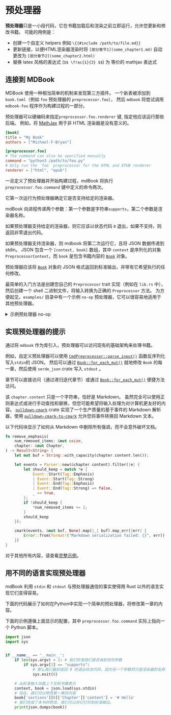 # 预处理器

**预处理器**只是一小段代码，它在书籍加载后和渲染之前立即运行，允许您更新和修改书籍。 可能的用例是：

- 创建一个自定义 helpers 例如 `\{{#include /path/to/file.md}}`
- 更新链接，以便HTML渲染器渲染时将 `[部分章节1](some_chapter1.md)` 自动更改为 `[部分章节2](some_chapter2.html)`
- 替换 latex 风格的表达式 (`$$ \frac{1}{3} $$`) 为 等价的 mathjax 表达式

## 连接到 MDBook

MDBook 使用一种相当简单的机制来发现第三方插件。
一个新表被添加到 `book.toml`（例如 `foo` 预处理器的 `preprocessor.foo`），
然后 `mdbook` 将尝试调用 `mdbook-foo` 程序作为构建过程的一部分。

预处理器可以硬编码来指定`preprocessor.foo.renderer` 键, 指定他应该运行那些后端。 例如，将 [MathJax](../format/mathjax.md) 用于非 HTML 渲染器是没有意义的。

```toml
[book]
title = "My Book"
authors = ["Michael-F-Bryan"]

[preprocessor.foo]
# The command can also be specified manually
command = "python3 /path/to/foo.py"
# Only run the `foo` preprocessor for the HTML and EPUB renderer
renderer = ["html", "epub"]
```

一旦定义了预处理器并开始构建过程，mdBook 将执行 `preprocessor.foo.command` 键中定义的命令两次。

它第一次运行为预处理器确定它是否支持给定的渲染器。

mdBook 向进程传递两个参数：第一个参数是字符串`supports`，第二个参数是渲染器名称。

如果预处理器支持给定的渲染器，则它应该以状态代码 `0` 退出，如果不支持，则返回非零退出代码。

如果预处理器支持渲染器，则 mdbook 将第二次运行它，且将 JSON 数据传递到 stdin。 JSON 包含一个 `[context, book]` 数组，其中 `context` 是序列化的对象 `PreprocessorContext`，而 `book` 是包含书籍内容的 [`Book`] 对象。

预处理器应该将 [`Book`] 对象的 JSON 格式返回到标准输出，并带有它希望执行的任何修改。

最简单的入门方法是创建您自己的 `Preprocessor` trait 实现（例如在 `lib.rs` 中），
然后创建一个 shell 二进制文件，将输入转换为正确的 `Preprocessor` 方法。
为方便起见，`examples/` 目录中有一个示例 `no-op` 预处理器，它可以很容易地适用于其他预处理器。

<details>
<summary>示例预处理器 no-op </summary>

```rust
// nop-preprocessors.rs

use crate::nop_lib::Nop;
use clap::{App, Arg, ArgMatches, SubCommand};
use mdbook::book::Book;
use mdbook::errors::Error;
use mdbook::preprocess::{CmdPreprocessor, Preprocessor, PreprocessorContext};
use semver::{Version, VersionReq};
use std::io;
use std::process;

pub fn make_app() -> App<'static, 'static> {
    App::new("nop-preprocessor")
        .about("A mdbook preprocessor which does precisely nothing")
        .subcommand(
            SubCommand::with_name("supports")
                .arg(Arg::with_name("renderer").required(true))
                .about("Check whether a renderer is supported by this preprocessor"),
        )
}

fn main() {
    let matches = make_app().get_matches();

    // Users will want to construct their own preprocessor here
    let preprocessor = Nop::new();

    if let Some(sub_args) = matches.subcommand_matches("supports") {
        handle_supports(&preprocessor, sub_args);
    } else if let Err(e) = handle_preprocessing(&preprocessor) {
        eprintln!("{}", e);
        process::exit(1);
    }
}

fn handle_preprocessing(pre: &dyn Preprocessor) -> Result<(), Error> {
    let (ctx, book) = CmdPreprocessor::parse_input(io::stdin())?;

    let book_version = Version::parse(&ctx.mdbook_version)?;
    let version_req = VersionReq::parse(mdbook::MDBOOK_VERSION)?;

    if !version_req.matches(&book_version) {
        eprintln!(
            "Warning: The {} plugin was built against version {} of mdbook, \
             but we're being called from version {}",
            pre.name(),
            mdbook::MDBOOK_VERSION,
            ctx.mdbook_version
        );
    }

    let processed_book = pre.run(&ctx, book)?;
    serde_json::to_writer(io::stdout(), &processed_book)?;

    Ok(())
}

fn handle_supports(pre: &dyn Preprocessor, sub_args: &ArgMatches) -> ! {
    let renderer = sub_args.value_of("renderer").expect("Required argument");
    let supported = pre.supports_renderer(renderer);

    // Signal whether the renderer is supported by exiting with 1 or 0.
    if supported {
        process::exit(0);
    } else {
        process::exit(1);
    }
}

/// The actual implementation of the `Nop` preprocessor. This would usually go
/// in your main `lib.rs` file.
mod nop_lib {
    use super::*;

    /// A no-op preprocessor.
    pub struct Nop;

    impl Nop {
        pub fn new() -> Nop {
            Nop
        }
    }

    impl Preprocessor for Nop {
        fn name(&self) -> &str {
            "nop-preprocessor"
        }

        fn run(&self, ctx: &PreprocessorContext, book: Book) -> Result<Book, Error> {
            // In testing we want to tell the preprocessor to blow up by setting a
            // particular config value
            if let Some(nop_cfg) = ctx.config.get_preprocessor(self.name()) {
                if nop_cfg.contains_key("blow-up") {
                    anyhow::bail!("Boom!!1!");
                }
            }

            // we *are* a no-op preprocessor after all
            Ok(book)
        }

        fn supports_renderer(&self, renderer: &str) -> bool {
            renderer != "not-supported"
        }
    }
}
```

</details>

## 实现预处理器的提示

通过将 `mdbook` 作为库引入，预处理器可以访问现有的基础架构来处理书籍。

例如，自定义预处理器可以使用 [`CmdPreprocessor::parse_input()`] 函数反序列化写入`stdin`的 JSON。 然后可以通过 [`Book::for_each_mut()`] 就地修改 `Book` 的每一章，然后使用 `serde_json` crate 写入 `stdout` 。

章节可以直接访问（通过递归迭代章节）或通过 [`Book::for_each_mut()`] 便捷方法访问。

该 `chapter.content` 只是一个字符串，恰好是 Markdown。 虽然完全可以使用正则表达式或进行手动查找和替换，但您可能希望将输入处理为对计算机更友好的内容。 [`pulldown-cmark`][pc] crate 实现了一个生产质量的基于事件的 Markdown 解析器，使用 [`pulldown-cmark-to-cmark`][pctc] 允许您将事件转换回 Markdown 文本。

以下代码块显示了如何从 Markdown 中删除所有强调，而不会意外破坏文档。

```rust
fn remove_emphasis(
    num_removed_items: &mut usize,
    chapter: &mut Chapter,
) -> Result<String> {
    let mut buf = String::with_capacity(chapter.content.len());

    let events = Parser::new(&chapter.content).filter(|e| {
        let should_keep = match *e {
            Event::Start(Tag::Emphasis)
            | Event::Start(Tag::Strong)
            | Event::End(Tag::Emphasis)
            | Event::End(Tag::Strong) => false,
            _ => true,
        };
        if !should_keep {
            *num_removed_items += 1;
        }
        should_keep
    });

    cmark(events, &mut buf, None).map(|_| buf).map_err(|err| {
        Error::from(format!("Markdown serialization failed: {}", err))
    })
}
```

对于其他所有内容，请查看[完整示例][example]。

## 用不同的语言实现预处理器

mdBook 利用 `stdin` 和 `stdout` 与预处理器通信的事实使得用 Rust 以外的语言实现它们变得容易。

下面的代码展示了如何在Python中实现一个简单的预处理器，将修改第一章的内容。

下面的示例遵循上面显示的配置，其中 `preprocessor.foo.command` 实际上指向一个 Python 脚本。

```python
import json
import sys


if __name__ == '__main__':
    if len(sys.argv) > 1: # 我们检查我们是否收到任何参数
        if sys.argv[1] == "supports": 
            # 那么我们最好返回 0 的退出状态代码，因为另一个参数将只是渲染器的名称
            sys.exit(0)

    # 从标准输入加载上下文和书籍表示
    context, book = json.load(sys.stdin)
    # 现在，我们可以修改第一章的内容
    book['sections'][0]['Chapter']['content'] = '# Hello'
    # 我们完成了本书的修改，我们可以将它打印到标准输出，
    print(json.dumps(book))
```

[preprocessor-docs]: https://docs.rs/mdbook/latest/mdbook/preprocess/trait.Preprocessor.html
[pc]: https://crates.io/crates/pulldown-cmark
[pctc]: https://crates.io/crates/pulldown-cmark-to-cmark
[example]: https://github.com/rust-lang/mdBook/blob/master/examples/nop-preprocessor.rs
[an example no-op preprocessor]: https://github.com/rust-lang/mdBook/blob/master/examples/nop-preprocessor.rs
[`CmdPreprocessor::parse_input()`]: https://docs.rs/mdbook/latest/mdbook/preprocess/trait.Preprocessor.html#method.parse_input
[`Book::for_each_mut()`]: https://docs.rs/mdbook/latest/mdbook/book/struct.Book.html#method.for_each_mut
[`PreprocessorContext`]: https://docs.rs/mdbook/latest/mdbook/preprocess/struct.PreprocessorContext.html
[`Book`]: https://docs.rs/mdbook/latest/mdbook/book/struct.Book.html

